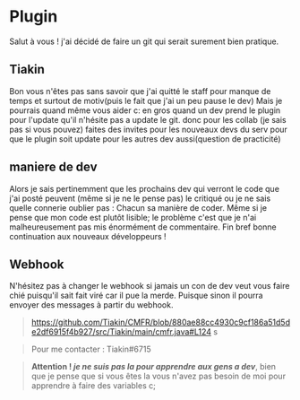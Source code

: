 # Plugin
Salut à vous ! j'ai décidé de faire un git qui serait surement bien pratique.
 ## Tiakin
 Bon vous n'êtes pas sans savoir que j'ai quitté le staff pour manque de temps et surtout de motiv(puis le fait que j'ai un peu pause le dev)
 Mais je pourrais quand même vous aider c:
 en gros quand un dev prend le plugin pour l'update qu'il n'hésite pas a update le git.
 donc pour les collab (je sais pas si vous pouvez) faites des invites pour les nouveaux devs du serv pour que le plugin soit update pour les autres dev aussi(question de practicité)
 ## maniere de dev
 Alors je sais pertinemment que les prochains dev qui verront le code que j'ai posté peuvent (même si je ne le pense pas) le critiqué ou je ne sais quelle connerie oublier pas :
 Chacun sa manière de coder.
 Même si je pense que mon code est plutôt lisible; le problème c'est que je n'ai malheureusement pas mis énormément de commentaire.
 Fin bref bonne continuation aux nouveaux développeurs !
 ## Webhook
 N'hésitez pas à changer le webhook si jamais un con de dev veut vous faire chié puisqu'il sait fait viré car il pue la merde.
 Puisque sinon il pourra envoyer des messages à partir du webhook.
   >https://github.com/Tiakin/CMFR/blob/880ae88cc4930c9cf186a51d5de2df6915f4b927/src/Tiakin/main/cmfr.java#L124
   s
   
> Pour me contacter : Tiakin#6715 

> **Attention ! *je ne suis pas la pour apprendre aux gens a dev***, bien que je pense que si vous êtes la vous n'avez pas besoin de moi pour apprendre à faire des variables c;
